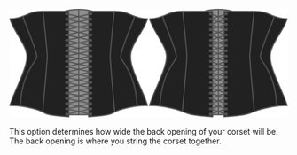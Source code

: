 
![The back opening option on Cathrin](./backopening.svg)

This option determines how wide the back opening of your corset will be. The back opening is where you string the corset together.